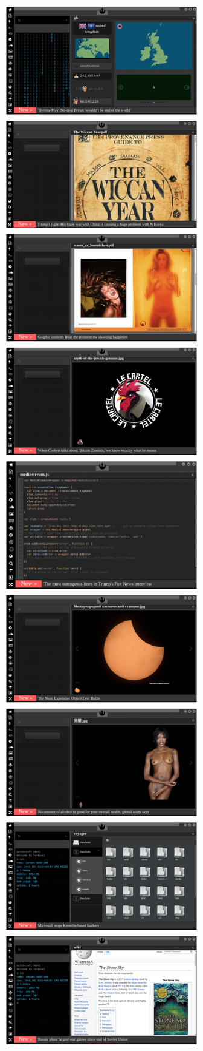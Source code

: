 
[![Image](brexit.png)](https://www.youtube.com/watch?v=nJKwNuqozDw)

<!-- 
bkz dünyanın en aşağılık milleti
bkz gaziantepte sevgilisini sevgilisen tecvüz eden adanalı
bir bilmecem var çocuklar haydi sor sor oç ları diyince hemen onların adları gelir
bkz 13 yaşındaki kızını hamile bırırakıp ne mutlu türküm diyene diyen sinoplu
https://www.uludagsozluk.com/k/13-ya%C5%9F%C4%B1ndaki-k%C4%B1z%C4%B1n%C4%B1-hamile-b%C4%B1rakan-baba/&w=bg bkz malum ırk
bkz çatlasanız da patlasanız da corona ananızı sikecek aşağılık oç ları
bkz dünyanın en aşağılık mahlukatlarının yaşadığı malum ülke
bkz dedesi köyde eşek siken milletin kenndini asil sanması
https://www.uludagsozluk.com/k/nutuk/&w=bg bkz damarlarınızdaki asil kan
https://www.uludagsozluk.com/k/ihsan-y%C3%BCce/ bkz pedofili
https://www.uludagsozluk.com/k/hrant-dink/&w=bg bkz pedofili
bkz teke tek açılış müziği
bkz kudursanız da çatlasanız da akp pkk bitmeyecek
bkz çatlasanız patlasanız da guzey anadol gay hattı kırılacak
bkz kuzey anadol gay hattının kırılmak üzere olduğu gerçeği
https://www.uludagsozluk.com/k/celal-%C5%9Feng%C3%B6r/ bkz kuzey anadol fay hattı -->

![Image](wiccanyear.png)

[![Image](hearthemoment.png)](http://www.taschen-transfer.com/media/downloads/teaser_ce_buendchen.pdf)

[![Image](myth-of-the-jewish-genome.png)](https://www.merriam-webster.com/dictionary/chromatic)

![Image](mediasource.png)

![Image](ISS.png)

[![Image](完璧.png)](https://www.ibm.com/developerworks/jp/aix/library/au-errnovariable/index.html)

![Image](voyager.png)

![Image](stone-sky.png)



